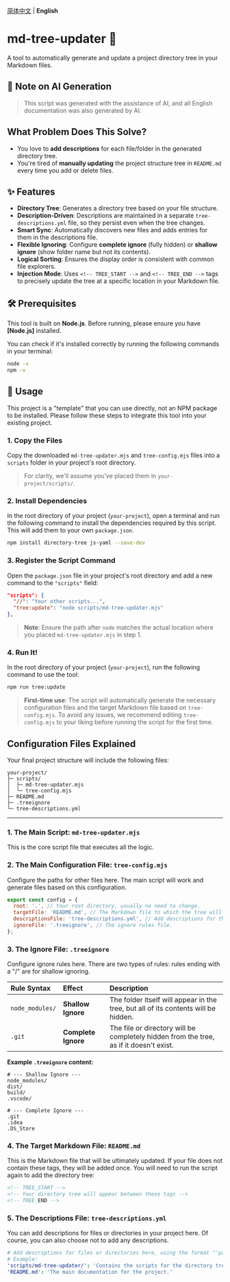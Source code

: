 [<u>简体中文</u>](./README.zh-cn.md) | **English**  

# md-tree-updater 🌳
A tool to automatically generate and update a project directory tree in your Markdown files.

## 🤖 Note on AI Generation
> This script was generated with the assistance of AI, and all English documentation was also generated by AI.

## What Problem Does This Solve?
- You love to **add descriptions** for each file/folder in the generated directory tree.
- You're tired of **manually updating** the project structure tree in `README.md` every time you add or delete files.

## ✨ Features
- **Directory Tree**: Generates a directory tree based on your file structure.
- **Description-Driven**: Descriptions are maintained in a separate `tree-descriptions.yml` file, so they persist even when the tree changes.
- **Smart Sync**: Automatically discovers new files and adds entries for them in the descriptions file.
- **Flexible Ignoring**: Configure **complete ignore** (fully hidden) or **shallow ignore** (show folder name but not its contents).
- **Logical Sorting**: Ensures the display order is consistent with common file explorers.
- **Injection Mode**: Uses `<!-- TREE_START -->` and `<!-- TREE_END -->` tags to precisely update the tree at a specific location in your Markdown file.

## 🛠️ Prerequisites
This tool is built on **Node.js**. Before running, please ensure you have **[Node.js]** installed.

You can check if it's installed correctly by running the following commands in your terminal:
```bash
node -v
npm -v
```

## 🚀 Usage
This project is a "template" that you can use directly, not an NPM package to be installed. Please follow these steps to integrate this tool into your existing project.

### 1. Copy the Files
Copy the downloaded `md-tree-updater.mjs` and `tree-config.mjs` files into a `scripts` folder in your project's root directory.

> For clarity, we'll assume you've placed them in `your-project/scripts/`.

### 2. Install Dependencies

In the root directory of your project (`your-project`), open a terminal and run the following command to install the dependencies required by this script. This will add them to your own `package.json`.

```bash
npm install directory-tree js-yaml --save-dev
```

### 3. Register the Script Command

Open the `package.json` file in your project's root directory and add a new command to the `"scripts"` field:

```json
"scripts": {
  "//": "Your other scripts...",
  "tree:update": "node scripts/md-tree-updater.mjs"
},
```
> **Note**: Ensure the path after `node` matches the actual location where you placed `md-tree-updater.mjs` in step 1.

### 4. Run It!
In the root directory of your project (`your-project`), run the following command to use the tool:

```bash
npm run tree:update
```
> **First-time use**: The script will automatically generate the necessary configuration files and the target Markdown file based on `tree-config.mjs`. To avoid any issues, we recommend editing `tree-config.mjs` to your liking before running the script for the first time.

## Configuration Files Explained
Your final project structure will include the following files:
```
your-project/
├─ scripts/
│  ├─ md-tree-updater.mjs
│  └─ tree-config.mjs
├─ README.md
├─ .treeignore
└─ tree-descriptions.yml
```
---
### 1. The Main Script: `md-tree-updater.mjs`
This is the core script file that executes all the logic.

### 2. The Main Configuration File: `tree-config.mjs`
Configure the paths for other files here. The main script will work and generate files based on this configuration.
        
```javascript
export const config = {
  root: '.', // Your root directory, usually no need to change.
  targetFile: 'README.md', // The Markdown file to which the tree will be added.
  descriptionsFile: 'tree-descriptions.yml', // Add descriptions for the tree here.
  ignoreFile: '.treeignore', // The ignore rules file.
};
```

### 3. The Ignore File: `.treeignore`
Configure ignore rules here. There are two types of rules: rules ending with a "/" are for shallow ignoring.

| Rule Syntax | Effect | Description |
| :--- | :--- | :--- |
| `node_modules/` | **Shallow Ignore** | The folder itself will appear in the tree, but all of its contents will be hidden. |
| `.git` | **Complete Ignore** | The file or directory will be completely hidden from the tree, as if it doesn't exist. |

**Example `.treeignore` content:**
```
# --- Shallow Ignore ---
node_modules/
dist/
build/
.vscode/

# --- Complete Ignore ---
.git
.idea
.DS_Store
```

### 4. The Target Markdown File: `README.md`
This is the Markdown file that will be ultimately updated. If your file does not contain these tags, they will be added once. You will need to run the script again to add the directory tree:
```markdown
<!-- TREE_START -->
<!-- Your directory tree will appear between these tags -->
<!-- TREE_END -->
```

### 5. The Descriptions File: `tree-descriptions.yml`
You can add descriptions for files or directories in your project here. Of course, you can also choose not to add any descriptions.
```yaml
# Add descriptions for files or directories here, using the format "'path/': 'Your description'".
# Example:
'scripts/md-tree-updater/': 'Contains the scripts for the directory tree updater.'
'README.md': 'The main documentation for the project.'
```
